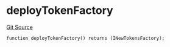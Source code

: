 # deployTokenFactory
[Git Source](https://github.com/Ammalgam-Protocol/core-v1/blob/083c00a2031e49494b12e5e222d9534812423631/contracts/utils/deployHelper.sol)


```solidity
function deployTokenFactory() returns (INewTokensFactory);
```

